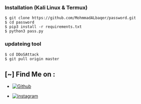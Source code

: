 ### Installation (Kali Linux & Termux)

```
$ git clone https://github.com/MohmmadALbaqer/password.git
$ cd password
$ pip3 install -r requirements.txt
$ python3 pass.py

```



### updateing tool
```
$ cd DDoSAttack
$ git pull origin master

```




## [~] Find Me on :

- [![Github](https://img.shields.io/badge/Github-MohnnadALbaqer-green?style=for-the-badge&logo=github)](https://github.com/MohmmadALbaqer)


- [![instagram](https://img.shields.io/badge/Instagram-r94xs-green?style=for-the-badge&logo=instagram)](https://instagram.com/r94xs)

